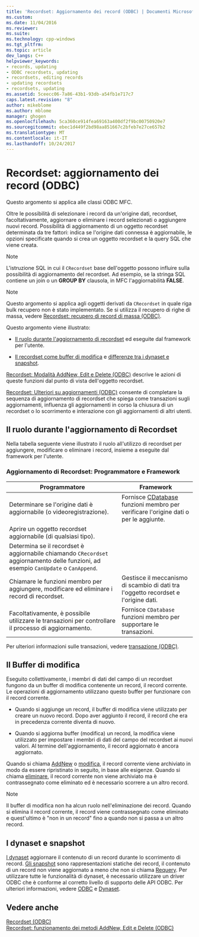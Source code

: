 ```yaml
---
title: 'Recordset: Aggiornamento dei record (ODBC) | Documenti Microsoft'
ms.custom: 
ms.date: 11/04/2016
ms.reviewer: 
ms.suite: 
ms.technology: cpp-windows
ms.tgt_pltfrm: 
ms.topic: article
dev_langs: C++
helpviewer_keywords:
- records, updating
- ODBC recordsets, updating
- recordsets, editing records
- updating recordsets
- recordsets, updating
ms.assetid: 5ceecc06-7a86-43b1-93db-a54fb1e717c7
caps.latest.revision: "8"
author: mikeblome
ms.author: mblome
manager: ghogen
ms.openlocfilehash: 5ca360ce914fea69163a400df2f9bc00750920e7
ms.sourcegitcommit: ebec1d449f2bd98aa851667c2bfeb7e27ce657b2
ms.translationtype: MT
ms.contentlocale: it-IT
ms.lasthandoff: 10/24/2017
---
```

# <a name="recordset-how-recordsets-update-records-odbc"></a>Recordset: aggiornamento dei record (ODBC)
Questo argomento si applica alle classi ODBC MFC.  
  
 Oltre le possibilità di selezionare i record da un'origine dati, recordset, facoltativamente, aggiornare o eliminare i record selezionati o aggiungere nuovi record. Possibilità di aggiornamento di un oggetto recordset determinata da tre fattori: indica se l'origine dati connessa è aggiornabile, le opzioni specificate quando si crea un oggetto recordset e la query SQL che viene creata.  
  
> [!NOTE]
>  L'istruzione SQL in cui il `CRecordset` base dell'oggetto possono influire sulla possibilità di aggiornamento del recordset. Ad esempio, se la stringa SQL contiene un join o un **GROUP BY** clausola, in MFC l'aggiornabilità **FALSE**.  
  
> [!NOTE]
>  Questo argomento si applica agli oggetti derivati da `CRecordset` in quale riga bulk recupero non è stato implementato. Se si utilizza il recupero di righe di massa, vedere [Recordset: recupero di record di massa (ODBC)](../../data/odbc/recordset-fetching-records-in-bulk-odbc.md).  
  
 Questo argomento viene illustrato:  
  
-   [Il ruolo durante l'aggiornamento di recordset](#_core_your_role_in_recordset_updating) ed eseguite dal framework per l'utente.  
  
-   [Il recordset come buffer di modifica](#_core_the_edit_buffer) e [differenze tra i dynaset e snapshot](#_core_dynasets_and_snapshots).  
  
 [Recordset: Modalità AddNew, Edit e Delete (ODBC)](../../data/odbc/recordset-how-addnew-edit-and-delete-work-odbc.md) descrive le azioni di queste funzioni dal punto di vista dell'oggetto recordset.  
  
 [Recordset: Ulteriori su aggiornamenti (ODBC)](../../data/odbc/recordset-more-about-updates-odbc.md) consente di completare la sequenza di aggiornamento di recordset che spiega come transazioni sugli aggiornamenti, influenza gli aggiornamenti in corso la chiusura di un recordset o lo scorrimento e interazione con gli aggiornamenti di altri utenti.  
  
##  <a name="_core_your_role_in_recordset_updating"></a>Il ruolo durante l'aggiornamento di Recordset  
 Nella tabella seguente viene illustrato il ruolo all'utilizzo di recordset per aggiungere, modificare o eliminare i record, insieme a eseguite dal framework per l'utente.  
  
### <a name="recordset-updating-you-and-the-framework"></a>Aggiornamento di Recordset: Programmatore e Framework  
  
|Programmatore|Framework|  
|---------|-------------------|  
|Determinare se l'origine dati è aggiornabile (o videoregistrazione).|Fornisce [CDatabase](../../mfc/reference/cdatabase-class.md) funzioni membro per verificare l'origine dati o per le aggiunte.|  
|Aprire un oggetto recordset aggiornabile (di qualsiasi tipo).||  
|Determina se il recordset è aggiornabile chiamando `CRecordset` aggiornamento delle funzioni, ad esempio `CanUpdate` o `CanAppend`.||  
|Chiamare le funzioni membro per aggiungere, modificare ed eliminare i record di recordset.|Gestisce il meccanismo di scambio di dati tra l'oggetto recordset e l'origine dati.|  
|Facoltativamente, è possibile utilizzare le transazioni per controllare il processo di aggiornamento.|Fornisce `CDatabase` funzioni membro per supportare le transazioni.|  
  
 Per ulteriori informazioni sulle transazioni, vedere [transazione (ODBC)](../../data/odbc/transaction-odbc.md).  
  
##  <a name="_core_the_edit_buffer"></a>Il Buffer di modifica  
 Eseguito collettivamente, i membri di dati del campo di un recordset fungono da un buffer di modifica contenente un record, il record corrente. Le operazioni di aggiornamento utilizzano questo buffer per funzionare con il record corrente.  
  
-   Quando si aggiunge un record, il buffer di modifica viene utilizzato per creare un nuovo record. Dopo aver aggiunto il record, il record che era in precedenza corrente diventa di nuovo.  
  
-   Quando si aggiorna buffer (modifica) un record, la modifica viene utilizzato per impostare i membri di dati del campo del recordset ai nuovi valori. Al termine dell'aggiornamento, il record aggiornato è ancora aggiornato.  
  
 Quando si chiama [AddNew](../../mfc/reference/crecordset-class.md#addnew) o [modifica](../../mfc/reference/crecordset-class.md#edit), il record corrente viene archiviato in modo da essere ripristinato in seguito, in base alle esigenze. Quando si chiama [eliminare](../../mfc/reference/crecordset-class.md#delete), il record corrente non viene archiviato ma è contrassegnato come eliminato ed è necessario scorrere a un altro record.  
  
> [!NOTE]
>  Il buffer di modifica non ha alcun ruolo nell'eliminazione dei record. Quando si elimina il record corrente, il record viene contrassegnato come eliminato e quest'ultimo è "non in un record" fino a quando non si passa a un altro record.  
  
##  <a name="_core_dynasets_and_snapshots"></a>I dynaset e snapshot  
 [I dynaset](../../data/odbc/dynaset.md) aggiornare il contenuto di un record durante lo scorrimento di record. [Gli snapshot](../../data/odbc/snapshot.md) sono rappresentazioni statiche dei record, il contenuto di un record non viene aggiornato a meno che non si chiama [Requery](../../mfc/reference/crecordset-class.md#requery). Per utilizzare tutte le funzionalità di dynaset, è necessario utilizzare un driver ODBC che è conforme al corretto livello di supporto delle API ODBC. Per ulteriori informazioni, vedere [ODBC](../../data/odbc/odbc-basics.md) e [Dynaset](../../data/odbc/dynaset.md).  
  
## <a name="see-also"></a>Vedere anche  
 [Recordset (ODBC)](../../data/odbc/recordset-odbc.md)   
 [Recordset: funzionamento dei metodi AddNew, Edit e Delete (ODBC)](../../data/odbc/recordset-how-addnew-edit-and-delete-work-odbc.md)